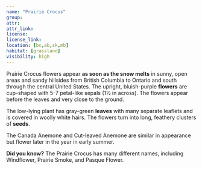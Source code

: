 ```yaml
---
name: "Prairie Crocus"
group: 
attr: 
attr_link: 
license: 
license_link: 
location: [bc,ab,sk,mb]
habitat: [grassland]
visibility: high
---
```

Prairie Crocus flowers appear **as soon as the snow melts** in sunny, open areas and sandy hillsides from British Columbia to Ontario and south through the central United States. The upright, bluish-purple **flowers** are cup-shaped with 5-7 petal-like sepals (1½ in across). The flowers appear before the leaves and very close to the ground.

The low-lying plant has gray-green **leaves** with many separate leaflets and is covered in woolly white hairs. The flowers turn into long, feathery clusters of **seeds**.

The Canada Anemone and Cut-leaved Anemone are similar in appearance but flower later in the year in early summer.

**Did you know?** The Prairie Crocus has many different names, including Windflower, Prairie Smoke, and Pasque Flower.
